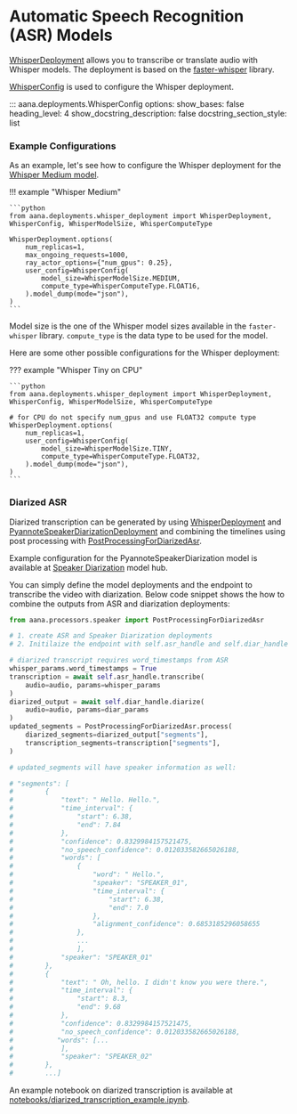 # Automatic Speech Recognition (ASR) Models

[WhisperDeployment](./../../reference/deployments.md#aana.deployments.WhisperDeployment) allows you to transcribe or translate audio with Whisper models. The deployment is based on the [faster-whisper](https://github.com/SYSTRAN/faster-whisper) library.

[WhisperConfig](./../../reference/deployments.md#aana.deployments.WhisperConfig) is used to configure the Whisper deployment.

::: aana.deployments.WhisperConfig
    options:
        show_bases: false
        heading_level: 4
        show_docstring_description: false
        docstring_section_style: list

### Example Configurations

As an example, let's see how to configure the Whisper deployment for the [Whisper Medium model](https://huggingface.co/Systran/faster-whisper-medium).


!!! example "Whisper Medium"
    
    ```python
    from aana.deployments.whisper_deployment import WhisperDeployment, WhisperConfig, WhisperModelSize, WhisperComputeType

    WhisperDeployment.options(
        num_replicas=1,
        max_ongoing_requests=1000,
        ray_actor_options={"num_gpus": 0.25},
        user_config=WhisperConfig(
            model_size=WhisperModelSize.MEDIUM,
            compute_type=WhisperComputeType.FLOAT16,
        ).model_dump(mode="json"),
    )
    ```

Model size is the one of the Whisper model sizes available in the `faster-whisper` library. `compute_type` is the data type to be used for the model.

Here are some other possible configurations for the Whisper deployment:

??? example "Whisper Tiny on CPU"
    
    ```python
    from aana.deployments.whisper_deployment import WhisperDeployment, WhisperConfig, WhisperModelSize, WhisperComputeType

    # for CPU do not specify num_gpus and use FLOAT32 compute type
    WhisperDeployment.options(
        num_replicas=1,
        user_config=WhisperConfig(
            model_size=WhisperModelSize.TINY,
            compute_type=WhisperComputeType.FLOAT32,
        ).model_dump(mode="json"),
    )
    ```

### Diarized ASR

Diarized transcription can be generated by using [WhisperDeployment](./../../reference/deployments.md#aana.deployments.WhisperDeployment) and [PyannoteSpeakerDiarizationDeployment](./../../reference/deployments.md#aana.deployments.PyannoteSpeakerDiarizationDeployment) and combining the timelines using post processing with [PostProcessingForDiarizedAsr](./../../reference/processors.md#aana.processors.speaker.PostProcessingForDiarizedAsr).

Example configuration for the PyannoteSpeakerDiarization model is available at [Speaker Diarization](./speaker_recognition.md/#speaker-diarization-sd-models) model hub.

You can simply define the model deployments and the endpoint to transcribe the video with diarization. Below code snippet shows the how to combine the outputs from ASR and diarization deployments:


```python
from aana.processors.speaker import PostProcessingForDiarizedAsr

# 1. create ASR and Speaker Diarization deployments
# 2. Initilaize the endpoint with self.asr_handle and self.diar_handle

# diarized transcript requires word_timestamps from ASR
whisper_params.word_timestamps = True
transcription = await self.asr_handle.transcribe(
    audio=audio, params=whisper_params
)
diarized_output = await self.diar_handle.diarize(
    audio=audio, params=diar_params
)
updated_segments = PostProcessingForDiarizedAsr.process(
    diarized_segments=diarized_output["segments"],
    transcription_segments=transcription["segments"],
)

# updated_segments will have speaker information as well:

# "segments": [
#        {
#            "text": " Hello. Hello.",
#            "time_interval": {
#                "start": 6.38,
#                "end": 7.84
#            },
#            "confidence": 0.8329984157521475,
#            "no_speech_confidence": 0.012033582665026188,
#            "words": [
#                {
#                    "word": " Hello.",
#                    "speaker": "SPEAKER_01",
#                    "time_interval": {
#                        "start": 6.38,
#                        "end": 7.0
#                    },
#                    "alignment_confidence": 0.6853185296058655
#                },
#                ...
#                ],
#            "speaker": "SPEAKER_01"
#        },
#        {
#            "text": " Oh, hello. I didn't know you were there.",
#            "time_interval": {
#                "start": 8.3,
#                "end": 9.68
#            },
#            "confidence": 0.8329984157521475,
#            "no_speech_confidence": 0.012033582665026188,
#           "words": [...
#            ],
#            "speaker": "SPEAKER_02"
#        },
#        ...]

```
An example notebook on diarized transcription is available at [notebooks/diarized_transcription_example.ipynb](https://github.com/mobiusml/aana_sdk/tree/main/notebooks/diarized_transcription_example.ipynb).


